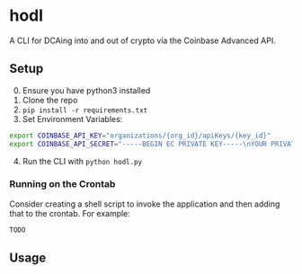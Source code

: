 # hodl
A CLI for DCAing into and out of crypto via the Coinbase Advanced API.

## Setup
0. Ensure you have python3 installed
1. Clone the repo
2. `pip install -r requirements.txt`
3. Set Environment Variables:

```bash
export COINBASE_API_KEY="organizations/{org_id}/apiKeys/{key_id}"
export COINBASE_API_SECRET="-----BEGIN EC PRIVATE KEY-----\nYOUR PRIVATE KEY\n-----END EC PRIVATE KEY-----\n"
```

4. Run the CLI with `python hodl.py`

### Running on the Crontab
Consider creating a shell script to invoke the application and then adding that to the crontab. For example:

```bash
TODO
```

## Usage
